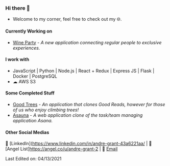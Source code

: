 ### Hi there 👋
* Welcome to my corner, feel free to check out my 🌐.

#### Currently Working on
* [Wine Party](https://github.com/IamDgrant/wine-party) - *A new application connecting regular people to exclusive experiences.*

#### I work with
* JavaScript | Python | Node.js | React + Redux | Express JS | Flask | Docker | PostgreSQL
* ☁ AWS S3 


#### Some Completed Stuff
* [Good Trees](https://github.com/zduvall/GoodTrees) - *An application that clones Good Reads, however for those of us who enjoy climbing trees!*
* [Asauna](https://github.com/midigi/a_sauna) - *A web application clone of the task/team managing application Asana.*


#### Other Social Medias
 💼 [LinkedIn](https://www.linkedin.com/in/andre-grant-43a6221aa/ | 💼 [Angel List]https://angel.co/u/andre-grant-2 | 📧 [Email](mailto:IamDGrant@me.com)
 

Last Edited on: 04/13/2021
